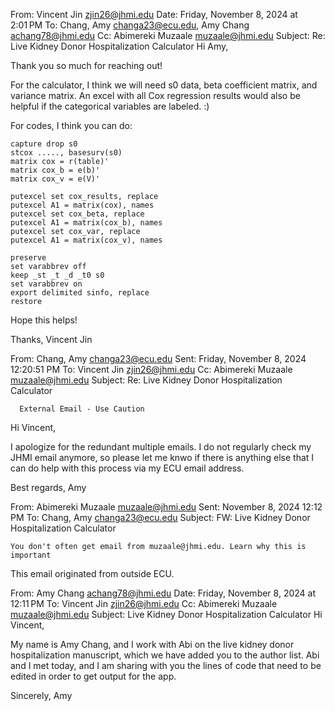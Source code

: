 

From: Vincent Jin <zjin26@jhmi.edu>
Date: Friday, November 8, 2024 at 2:01 PM
To: Chang, Amy <changa23@ecu.edu>, Amy Chang <achang78@jhmi.edu>
Cc: Abimereki Muzaale <muzaale@jhmi.edu>
Subject: Re: Live Kidney Donor Hospitalization Calculator
Hi Amy,

Thank you so much for reaching out! 

For the calculator, I think we will need s0 data, beta coefficient matrix, and variance matrix. An excel with all Cox regression results would also be helpful if the categorical variables are labeled. :)

For codes, I think you can do:

```{stata}
capture drop s0
stcox ....., basesurv(s0)
matrix cox = r(table)'
matrix cox_b = e(b)'
matrix cox_v = e(V)'

putexcel set cox_results, replace
putexcel A1 = matrix(cox), names
putexcel set cox_beta, replace 
putexcel A1 = matrix(cox_b), names
putexcel set cox_var, replace
putexcel A1 = matrix(cox_v), names

preserve
set varabbrev off
keep _st _t _d _t0 s0
set varabbrev on
export delimited sinfo, replace
restore
```

Hope this helps!

Thanks, 
Vincent Jin
 
From: Chang, Amy <changa23@ecu.edu>
Sent: Friday, November 8, 2024 12:20:51 PM
To: Vincent Jin <zjin26@jhmi.edu>
Cc: Abimereki Muzaale <muzaale@jhmi.edu>
Subject: Re: Live Kidney Donor Hospitalization Calculator 
 

      External Email - Use Caution      


Hi Vincent,

I apologize for the redundant multiple emails. I do not regularly check my JHMI email anymore, so please let me knwo if there is anything else that I can do help with this process via my ECU email address.

Best regards,
Amy
 
From: Abimereki Muzaale <muzaale@jhmi.edu>
Sent: November 8, 2024 12:12 PM
To: Chang, Amy <changa23@ecu.edu>
Subject: FW: Live Kidney Donor Hospitalization Calculator 
 
	You don't often get email from muzaale@jhmi.edu. Learn why this is important 

This email originated from outside ECU.

 
 
From: Amy Chang <achang78@jhmi.edu>
Date: Friday, November 8, 2024 at 12:11 PM
To: Vincent Jin <zjin26@jhmi.edu>
Cc: Abimereki Muzaale <muzaale@jhmi.edu>
Subject: Live Kidney Donor Hospitalization Calculator
Hi Vincent,
 
My name is Amy Chang, and I work with Abi on the live kidney donor hospitalization manuscript, which we have added you to the author list.  Abi and I met today, and I am sharing with you the lines of code that need to be edited in order to get output for the app. 
 
 
Sincerely,
 Amy
